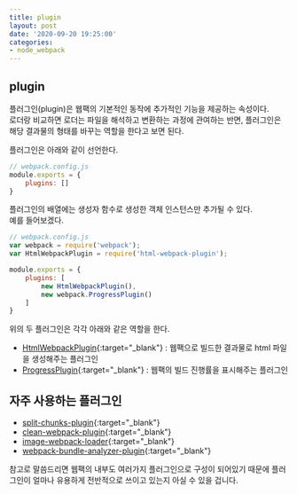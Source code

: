 ```yaml
---
title: plugin
layout: post
date: '2020-09-20 19:25:00'
categories:
- node_webpack
---
```


## plugin

플러그인(plugin)은 웹팩의 기본적인 동작에 추가적인 기능을 제공하는 속성이다.  
로더랑 비교하면 로더는 파일을 해석하고 변환하는 과정에 관여하는 반면, 플러그인은 해당 결과물의 형태를 바꾸는 역할을 한다고 보면 된다.

플러그인은 아래와 같이 선언한다.

```javascript
// webpack.config.js
module.exports = {
    plugins: []
}
```

플러그인의 배열에는 생성자 함수로 생성한 객체 인스턴스만 추가될 수 있다.  
예를 들어보겠다.

```javascript
// webpack.config.js
var webpack = require('webpack');
var HtmlWebpackPlugin = require('html-webpack-plugin');

module.exports = {
    plugins: [
        new HtmlWebpackPlugin(),
        new webpack.ProgressPlugin()
    ]
}
```

위의 두 플러그인은 각각 아래와 같은 역할을 한다.

* [HtmlWebpackPlugin](https://webpack.js.org/plugins/html-webpack-plugin/){:target="_blank"} : 웹팩으로 빌드한 결과물로 html 파일을 생성해주는 플러그인
* [ProgressPlugin](https://webpack.js.org/plugins/progress-plugin/#root){:target="_blank"} : 웹팩의 빌드 진행률을 표시해주는 플러그인

## 자주 사용하는 플러그인

* [split-chunks-plugin](https://webpack.js.org/plugins/split-chunks-plugin/){:target="_blank"}
* [clean-webpack-plugin](https://www.npmjs.com/package/clean-webpack-plugin){:target="_blank"}
* [image-webpack-loader](https://github.com/tcoopman/image-webpack-loader){:target="_blank"}
* [webpack-bundle-analyzer-plugin](https://github.com/webpack-contrib/webpack-bundle-analyzer){:target="_blank"}

참고로 말씀드리면 웹팩의 내부도 여러가지 플러그인으로 구성이 되어있기 때문에 플러그인이 얼마나 유용하게 전반적으로 쓰이고 있는지 아실 수 있을 겁니다.